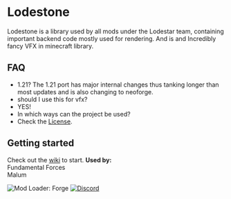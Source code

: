 # **Lodestone** 
Lodestone is a library used by all mods under the Lodestar team, containing important backend code mostly used for rendering.
And is and Incredibly fancy VFX in minecraft library.
## FAQ
- 1.21?
The 1.21 port has major internal changes thus tanking longer than most updates and is also changing to neoforge.
- should I use this for vfx?
- YES!
- In which ways can the project be used?
- Check the [License](https://github.com/IGN-Styly/Lodestone/blob/master/LICENSE.txt).
## Getting started
Check out the [wiki](https://github.com/LodestarMC/Lodestone/wiki) to start.
**Used by:**<br>
Fundamental Forces<br>
Malum<br>

![Mod Loader: Forge](https://img.shields.io/badge/loader-forge-1976d2?style=flat-square&color=orange&logo=curseforge&labelColor=0d1117)
<a href="https://discord.gg/4J2ZM6T8nT">
  <img alt="Discord" src="https://img.shields.io/discord/950771581787983912?color=informational&label=discord&logo=discord&style=flat-square&logoColor=white&labelColor=0d1117">
</a>
